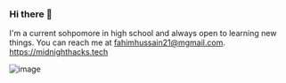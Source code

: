 ### Hi there 👋

I'm a current sohpomore in high school and always open to learning new things. You can reach me at fahimhussain21@mgmail.com.
https://midnighthacks.tech



![image](https://user-images.githubusercontent.com/62032183/140004905-090c4663-96d5-4b7b-ae55-4a0b4839db7d.png)


<!--
**frykher/frykher** is a ✨ _special_ ✨ repository because its `README.md` (this file) appears on your GitHub profile.

Here are some ideas to get you started:

- 🔭 I’m currently working on ...
- 🌱 I’m currently learning ...
- 👯 I’m looking to collaborate on ...
- 🤔 I’m looking for help with ...
- 💬 Ask me about ...
- 📫 How to reach me: ...
- 😄 Pronouns: ...
- ⚡ Fun fact: ...
-->
